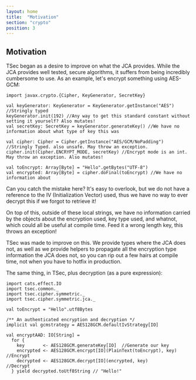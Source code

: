 ```yaml
---
layout: home
title:  "Motivation"
section: "crypto"
position: 3
---
```


## Motivation

TSec began as a desire to improve on what the JCA provides. While the JCA provides well tested,
secure algorithms, it suffers from being incredibly cumbersome to use. As an example, let's encrypt
something using AES-GCM:

```tut
import javax.crypto.{Cipher, KeyGenerator, SecretKey}

val keyGenerator: KeyGenerator = KeyGenerator.getInstance("AES") //Stringly typed
keyGenerator.init(192) //Any way to get this standard constant without setting it yourself? Also mutates!
val secretKey: SecretKey = keyGenerator.generateKey() //We have no information about what type of key this was

val cipher: Cipher = Cipher.getInstance("AES/GCM/NoPadding") //Stringly Typed. also unsafe. May throw an exception.
cipher.init(Cipher.ENCRYPT_MODE, secretKey) //Encrypt mode is an int. May throw an exception. Also mutates!

val toEncrypt: Array[Byte] = "Hello".getBytes("UTF-8") 
val encrypted: Array[Byte] = cipher.doFinal(toEncrypt) //We have no information about 
```

Can you catch the mistake here? It's easy to overlook, but we do not have a reference to the IV (Initialization Vector) used,
thus we have no way to ever decrypt this if we forgot to retrieve it!

On top of this, outside of these local strings, we have no information carried by the objects about the encryption used,
key type used, and whatnot, which could all be useful at compile time. Feed it a wrong length key, this throws an exception!

TSec was made to improve on this. We provide types where the JCA does not, as well as we provide helpers to propagate 
all the encryption type information the JCA does not, so you can rip out a few hairs at compile time, not when you have to hotfix 
in production.

The same thing, in TSec, plus decryption (as a pure expression):

```tut
import cats.effect.IO
import tsec.common._
import tsec.cipher.symmetric._
import tsec.cipher.symmetric.jca._

val toEncrypt = "Hello".utf8Bytes

/** An authenticated encryption and decryption */
implicit val gcmstrategy = AES128GCM.defaultIvStrategy[IO]

val encryptAAD: IO[String] =
  for {
    key       <- AES128GCM.generateKey[IO]  //Generate our key
    encrypted <- AES128GCM.encrypt[IO](PlainText(toEncrypt), key) //Encrypt
    decrypted <- AES128GCM.decrypt[IO](encrypted, key)            //Decrypt
  } yield decrypted.toUtf8String // "Hello!" 
```